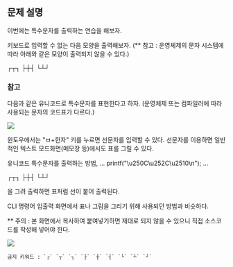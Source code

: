 ## 문제 설명
이번에는 특수문자를 출력하는 연습을 해보자.

키보드로 입력할 수 없는 다음 모양을 출력해보자.
(** 참고 : 운영체제의 문자 시스템에 따라 아래와 같은 모양이 출력되지 않을 수 있다.)

┌┬┐
├┼┤
└┴┘

### 참고
다음과 같은 유니코드로 특수문자를 표현한다고 하자.
(운영체제 또는 컴파일러에 따라 사용되는 문자의 코드표가 다르다.)

<img src="https://codeup.kr/upload/pimg6125_1.png"/>

윈도우에서는 "ㅂ+한자" 키를 누르면 선문자를 입력할 수 있다.
선문자를 이용하면 일반적인 텍스트 모드화면(메모장 등)에서도 표를 그릴 수 있다.

유니코드 특수문자를 출력하는 방법,
...
printf("\u250C\u252C\u2510\n");
...

┌┬┐
├┼┤
└┴┘

을 그려 출력하면 표처럼 선이 붙어 출력된다.

CLI 명령어 입출력 화면에서 표나 그림을 그리기 위해 사용되던 방법과 비슷하다.

** 주의 : 본 화면에서 복사하여 붙여넣기하면 제대로 되지 않을 수 있으니 직접 소스코드를 작성해 넣어야 한다.

<img src="https://codeup.kr/upload/pimg6125_2.png"/>

```
금지 키워드 : `┌` `┬` `┐` `├` `┼` `┤` `└` `┴` `┘`
```
